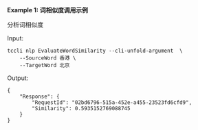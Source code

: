 **Example 1: 词相似度调用示例**

分析词相似度

Input: 

```
tccli nlp EvaluateWordSimilarity --cli-unfold-argument  \
    --SourceWord 香港 \
    --TargetWord 北京
```

Output: 
```
{
    "Response": {
        "RequestId": "02bd6796-515a-452e-a455-23523fd6cfd9",
        "Similarity": 0.5935152769088745
    }
}
```

